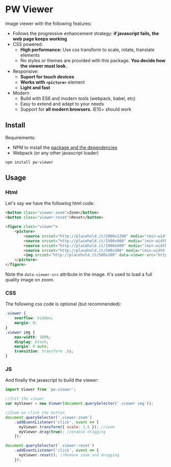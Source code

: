# PW Viewer

Image viewer with the following features:

* Follows the progressive enhancement strategy: **if javascript fails, the web page keeps working**
* CSS powered:
  * **High performance:** Use css transform to scale, rotate, translate elements
  * No styles or themes are provided with this package. **You decide how the viewer must look.**
* Responsive:
  * **Suport for touch devices**
  * **Works with `<picture>`** element
  * **Light and fast**
* Modern
  * Build with ES6 and modern tools (webpack, babel, etc)
  * Easy to extend and adapt to your needs
  * Support for **all modern browsers.** IE10+ should work


## Install

Requirements:

* NPM to install the [package and the dependencies](https://www.npmjs.com/package/pw-viewer)
* Webpack (or any other javascript loader)

```
npm install pw-viewer
```

## Usage

### Html

Let's say we have the following html code:

```html
<button class="viewer-zoom">Zoom</button>
<button class="viewer-reset">Reset</button>

<figure class="viewer">
    <picture>
        <source srcset="http://placehold.it/2000x1200" media="(min-width:2000px)">
        <source srcset="http://placehold.it/1500x900" media="(min-width:1500px)">
        <source srcset="http://placehold.it/1000x600" media="(min-width:1000px)">
        <source srcset="http://placehold.it/500x300" media="(min-width:500px)">
        <img srcset="http://placehold.it/500x300" data-viewer-src="http://placehold.it/2000x1200">
    </picture>
</figure>
```

Note the `data-viewer-src` attribute in the image. It's used to load a full quality image on zoom.

### CSS

The following css code is optional (but recommended):

```css
.viewer {
    overflow: hidden;
    margin: 0;
}
.viewer img {
    max-width: 100%;
    display: block;
    margin: 0 auto;
    transition: transform .5s;
}
```

### JS

And finally the javascript to build the viewer:

```js
import Viewer from 'pw-viewer';

//Init the viewer
var myViewer = new Viewer(document.querySelector('.viewer img'));

//Zoom on click the button
document.querySelector('.viewer-zoom')
    .addEventListener('click', event => {
      myViewer.transform({ scale: 1.5 }); //zoom
      myViewer.drag(true); //enable dragging
    });

document.querySelector('.viewer-reset')
    .addEventListener('click', event => {
      myViewer.reset(); //Remove zoom and dragging
    });
```
